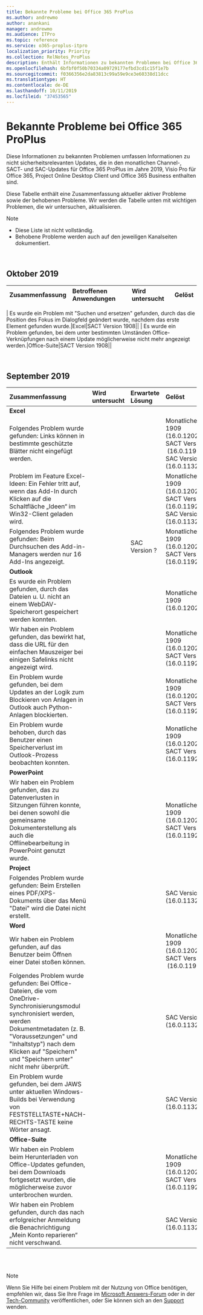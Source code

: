 ```yaml
---
title: Bekannte Probleme bei Office 365 ProPlus
ms.author: andrewmo
author: anankani
manager: andrewmo
ms.audience: ITPro
ms.topic: reference
ms.service: o365-proplus-itpro
localization_priority: Priority
ms.collection: RelNotes_ProPlus
description: Enthält Informationen zu bekannten Problemen bei Office 365 ProPlus
ms.openlocfilehash: 6bfbf0f50b70334a09729177efbd3cd1c15f1e7b
ms.sourcegitcommit: f0366356e2da83813c99a59e9ce3e60338d11dcc
ms.translationtype: HT
ms.contentlocale: de-DE
ms.lasthandoff: 10/11/2019
ms.locfileid: "37453565"
---
```

# <a name="office-365-proplus-known-issues"></a>Bekannte Probleme bei Office 365 ProPlus

Diese Informationen zu bekannten Problemen umfassen Informationen zu nicht sicherheitsrelevanten Updates, die in den monatlichen Channel-, SACT- und SAC-Updates für Office 365 ProPlus im Jahre 2019, Visio Pro für Office 365, Project Online Desktop Client und Office 365 Business enthalten sind.

Diese Tabelle enthält eine Zusammenfassung aktueller aktiver Probleme sowie der behobenen Probleme.  Wir werden die Tabelle unten mit wichtigen Problemen, die wir untersuchen, aktualisieren.

 > [!NOTE]
 >- Diese Liste ist nicht vollständig.
 >- Behobene Probleme werden auch auf den jeweiligen Kanalseiten dokumentiert.

<br>

## <a name="october-2019"></a>Oktober 2019

|Zusammenfassung|Betroffenen Anwendungen|Wird untersucht|Gelöst|
|:-------------------------------------------------------------------------------------|:------------|:---------------------|:---------------------|
|
Es wurde ein Problem mit "Suchen und ersetzen" gefunden, durch das die Position des Fokus im Dialogfeld geändert wurde, nachdem das erste Element gefunden wurde.|Excel|SACT Version 1908||
|
Es wurde ein Problem gefunden, bei dem unter bestimmten Umständen Office-Verknüpfungen nach einem Update möglicherweise nicht mehr angezeigt werden.|Office-Suite|SACT Version 1908||

<br>

## <a name="september-2019"></a>September 2019

|Zusammenfassung|Wird untersucht|Erwartete Lösung|Gelöst|
|:-------------------------------------------------------------------------------------|:------------|:---------------------|:---------------------|
|**Excel**
Folgendes Problem wurde gefunden: Links können in bestimmte geschützte Blätter nicht eingefügt werden.|||Monatliche Version 1909 <br> (16.0.12026.20264) <br> SACT Version 1908 <br> (16.0.11929.20344) <br> SAC Version 1902 <br> (16.0.11328.20434)|
Problem im Feature Excel-Ideen: Ein Fehler tritt auf, wenn das Add-In durch Klicken auf die Schaltfläche „Ideen“ im Win32-Client geladen wird.|||Monatliche Version 1909 <br> (16.0.12026.20264) <br> SACT Version 1908<br>(16.0.11929.20352) <br> SAC Version 1902 <br>(16.0.11328.20434)|
Folgendes Problem wurde gefunden: Beim Durchsuchen des Add-in-Managers werden nur 16 Add-Ins angezeigt.||SAC Version ?|Monatliche Version 1909 <br> (16.0.12026.20264) <br> SACT Version 1908<br>(16.0.11929.20352)|
|**Outlook**
Es wurde ein Problem gefunden, durch das Dateien u. U. nicht an einem WebDAV-Speicherort gespeichert werden konnten.|||Monatliche Version 1909 <br> (16.0.12026.20264)|
Wir haben ein Problem gefunden, das bewirkt hat, dass die URL für den einfachen Mauszeiger bei einigen Safelinks nicht angezeigt wird.|||Monatliche Version 1909 <br> (16.0.12026.20264)<br> SACT Version 1908<br>(16.0.11929.20370)|
Ein Problem wurde gefunden, bei dem Updates an der Logik zum Blockieren von Anlagen in Outlook auch Python-Anlagen blockierten.|||Monatliche Version 1909 <br> (16.0.12026.20264)<br> SACT Version 1908<br>(16.0.11929.20370)||
Ein Problem wurde behoben, durch das Benutzer einen Speicherverlust im Outlook-Prozess beobachten konnten.|||Monatliche Version 1909 <br> (16.0.12026.20264)<br> SACT Version 1908<br>(16.0.11929.20370)||
|**PowerPoint**
Wir haben ein Problem gefunden, das zu Datenverlusten in Sitzungen führen konnte, bei denen sowohl die gemeinsame Dokumenterstellung als auch die Offlinebearbeitung in PowerPoint genutzt wurde.|||Monatliche Version 1909 <br> (16.0.12026.20264) <br> SACT Version 1908<br>(16.0.11929.20370)||
|**Project**
Folgendes Problem wurde gefunden: Beim Erstellen eines PDF/XPS-Dokuments über das Menü "Datei" wird die Datei nicht erstellt. |||SAC Version 1908<br>(16.0.11328.20428)|
|**Word**
Wir haben ein Problem gefunden, auf das Benutzer beim Öffnen einer Datei stoßen können.|||Monatliche Version 1909 <br> (16.0.12026.20264) <br> SACT Version 1908 <br> (16.0.11929.20340)||
Folgendes Problem wurde gefunden: Bei Office-Dateien, die vom OneDrive-Synchronisierungsmodul synchronisiert werden, werden Dokumentmetadaten (z. B. "Voraussetzungen" und "Inhaltstyp") nach dem Klicken auf "Speichern" und "Speichern unter" nicht mehr überprüft.|||SAC Version 1902 <br> (16.0.11328.20426)|
Ein Problem wurde gefunden, bei dem JAWS unter aktuellen Windows-Builds bei Verwendung von FESTSTELLTASTE+NACH-RECHTS-TASTE keine Wörter ansagt.|||SAC Version 1902 <br> (16.0.11328.20438)|
|**Office-Suite**
Wir haben ein Problem beim Herunterladen von Office-Updates gefunden, bei dem Downloads fortgesetzt wurden, die möglicherweise zuvor unterbrochen wurden. ||| Monatliche Version 1909 <br> (16.0.12026.20264) <br> SACT Version 1908<br> (16.0.11929.20380)|
Wir haben ein Problem gefunden, durch das nach erfolgreicher Anmeldung die Benachrichtigung „Mein Konto reparieren“ nicht verschwand.|||SAC Version 1902 (16.0.11328.20438)|

<br>
<br>

> [!NOTE]
> Wenn Sie Hilfe bei einem Problem mit der Nutzung von Office benötigen, empfehlen wir, dass Sie Ihre Frage im [Microsoft Answers-Forum](https://answers.microsoft.com/) oder in der [Tech-Community](https://techcommunity.microsoft.com/) veröffentlichen, oder Sie können sich an den [Support](https://support.microsoft.com/contactus) wenden.
